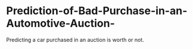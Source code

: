 # Prediction-of-Bad-Purchase-in-an-Automotive-Auction-
Predicting a car purchased in an auction is worth or not.

